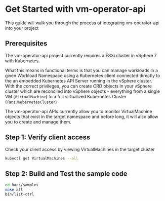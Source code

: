 # Get Started with vm-operator-api

This guide will walk you through the process of integrating vm-operator-api into your project

## Prerequisites

The vm-operator-api project currently requires a ESXi cluster in vSphere 7 with Kubernetes.

What this means in functional terms is that you can manage workloads in a given Workload Namespace using a Kubernetes client connected directly to the an embedded Kubernetes API Server running in the vSphere cluster. With the correct privileges, you can create CRD objects in your vSphere cluster which are reconciled into vSphere objects - everything from a single VM (`VirtualMachine`) to a full virtualized Kubernetes Cluster (`TanzuKubernetesCluster`)

The vm-operator-api APIs currently allow you to monitor VirtualMachine objects that exist in the target namespace and before long, it will also allow you to create and manage them.

## Step 1: Verify client access

Check your client access by viewing VirtualMachines in the target cluster

```bash
kubectl get VirtualMachines --all
```

## Step 2: Build and Test the sample code

```bash
cd hack/samples
make all
bin/list-ctrl
```

